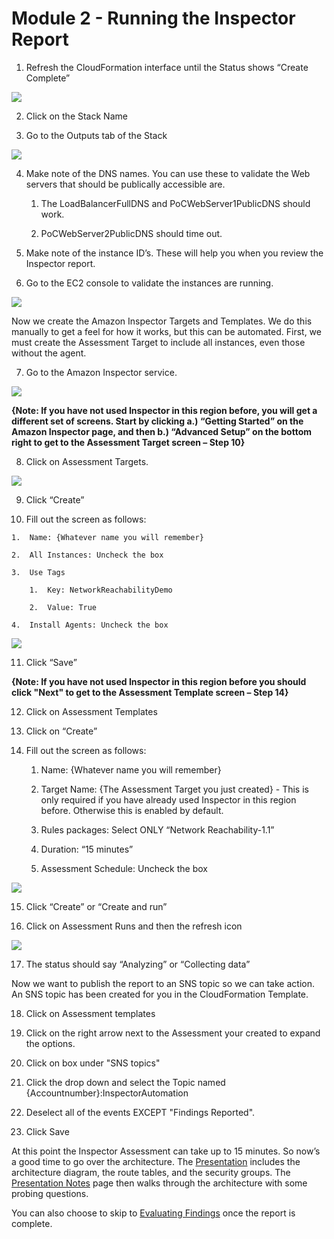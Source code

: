 Module 2 - Running the Inspector Report
=======================================

1.  Refresh the CloudFormation interface until the Status shows “Create Complete”

![](media/3721b4b5dd6d86dad7cc8d97c6e934c2.png)

2.  Click on the Stack Name

3.  Go to the Outputs tab of the Stack

![](media/7a7bfd742ee72518cd7b04d80a71d7a1.png)

4.  Make note of the DNS names. You can use these to validate the Web servers that should be publically accessible are.

    1.  The LoadBalancerFullDNS and PoCWebServer1PublicDNS should work.

    2.  PoCWebServer2PublicDNS should time out.

5.  Make note of the instance ID’s. These will help you when you review the Inspector report.

6.  Go to the EC2 console to validate the instances are running.

![](media/82974d0c3e52815cff89d4f649aa2e58.png)

Now we create the Amazon Inspector Targets and Templates. We do this manually to get a feel for how it works, but this can be automated. First, we must create the Assessment Target to include all instances, even those without the agent.

7.  Go to the Amazon Inspector service.

![](media/fe68242c1a03432079f7ef8743199421.png)

**{Note: If you have not used Inspector in this region before, you will get a different set of screens. Start by clicking a.) “Getting Started” on the Amazon Inspector page, and then b.) “Advanced Setup” on the bottom right to get to the Assessment Target screen – Step 10}**

8.  Click on Assessment Targets.

![](media/da9499a9e157e759c9d047461c8ada84.png)

9.  Click “Create”

10.  Fill out the screen as follows:

    1.  Name: {Whatever name you will remember}

    2.  All Instances: Uncheck the box

    3.  Use Tags

        1.  Key: NetworkReachabilityDemo

        2.  Value: True

    4.  Install Agents: Uncheck the box

![](media/a4eac8c3c1dff0105b4d7c8cf4b1233b.png)

11.	Click “Save”

**{Note: If you have not used Inspector in this region before you should click "Next" to get to the Assessment Template screen – Step 14}**

12.	Click on Assessment Templates

13.	Click on “Create”

14.	Fill out the screen as follows:

    1.  Name: {Whatever name you will remember}

    2.  Target Name: {The Assessment Target you just created} - This is only required if you have already used Inspector in this region before. Otherwise this is enabled by default.

    3.  Rules packages: Select ONLY “Network Reachability-1.1”

    4.  Duration: “15 minutes”

    5.  Assessment Schedule: Uncheck the box
	

![](media/38571560c97e16554fb8b2425e35dcb2.png)

15.	Click “Create” or “Create and run”

16.	Click on Assessment Runs and then the refresh icon

![](media/9ca39479fe50dcfed3522f5f45ef8c0a.png)

17.	The status should say “Analyzing” or “Collecting data”

Now we want to publish the report to an SNS topic so we can take action. An SNS topic has been created for you in the CloudFormation Template.

18.	Click on Assessment templates

19.	Click on the right arrow next to the Assessment your created to expand the options.

20.	Click on box under "SNS topics"

21.	Click the drop down and select the Topic named {Accountnumber}:InspectorAutomation

22.	Deselect all of the events EXCEPT "Findings Reported".

23.	Click Save

At this point the Inspector Assessment can take up to 15 minutes. So now’s a good time to go over the architecture. The [Presentation]() includes the architecture diagram, the route tables, and the security groups. The [Presentation Notes](presentation-notes.md) page then walks through the architecture with some probing questions.

You can also choose to skip to [Evaluating Findings](03-evaluate-findings.md) once the report is complete.
